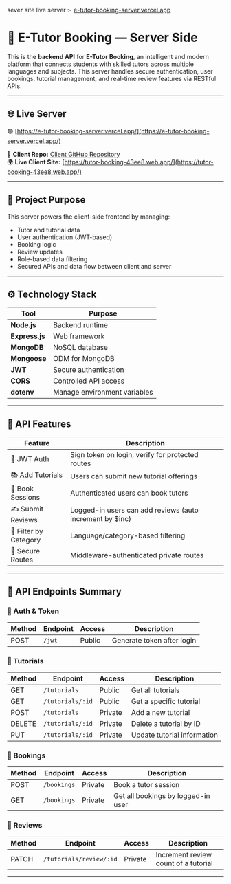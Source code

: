 sever site live server :- [e-tutor-booking-server.vercel.app](https://e-tutor-booking-server.vercel.app/)
# 🔧 E-Tutor Booking — Server Side

This is the **backend API** for **E-Tutor Booking**, an intelligent and modern platform that connects students with skilled tutors across multiple languages and subjects. This server handles secure authentication, user bookings, tutorial management, and real-time review features via RESTful APIs.

---

## 🌐 Live Server

🟢 [https://e-tutor-booking-server.vercel.app/](https://e-tutor-booking-server.vercel.app/)

📎 **Client Repo:** [Client GitHub Repository](https://github.com/Programming-Hero-Web-Course4/b11a11-client-side-rak9b)  
🌍 **Live Client Site:** [https://tutor-booking-43ee8.web.app/](https://tutor-booking-43ee8.web.app/)

---

## 📌 Project Purpose

This server powers the client-side frontend by managing:

- Tutor and tutorial data
- User authentication (JWT-based)
- Booking logic
- Review updates
- Role-based data filtering
- Secured APIs and data flow between client and server

---

## ⚙️ Technology Stack

| Tool         | Purpose                            |
|--------------|-------------------------------------|
| **Node.js**  | Backend runtime                     |
| **Express.js** | Web framework                      |
| **MongoDB**  | NoSQL database                      |
| **Mongoose** | ODM for MongoDB                     |
| **JWT**      | Secure authentication               |
| **CORS**     | Controlled API access               |
| **dotenv**   | Manage environment variables        |

---

## 🔑 API Features

| Feature             | Description                                                   |
|---------------------|---------------------------------------------------------------|
| 🔐 JWT Auth         | Sign token on login, verify for protected routes               |
| 📚 Add Tutorials    | Users can submit new tutorial offerings                        |
| 📖 Book Sessions    | Authenticated users can book tutors                            |
| ✍️ Submit Reviews   | Logged-in users can add reviews (auto increment by $inc)       |
| 🔎 Filter by Category | Language/category-based filtering                              |
| 🧾 Secure Routes     | Middleware-authenticated private routes                        |

---

## 📁 API Endpoints Summary

### 📌 Auth & Token

| Method | Endpoint     | Access   | Description                        |
|--------|--------------|----------|------------------------------------|
| POST   | `/jwt`       | Public   | Generate token after login         |

### 📌 Tutorials

| Method | Endpoint           | Access   | Description                         |
|--------|--------------------|----------|-------------------------------------|
| GET    | `/tutorials`       | Public   | Get all tutorials                   |
| GET    | `/tutorials/:id`   | Public   | Get a specific tutorial             |
| POST   | `/tutorials`       | Private  | Add a new tutorial                  |
| DELETE | `/tutorials/:id`   | Private  | Delete a tutorial by ID             |
| PUT    | `/tutorials/:id`   | Private  | Update tutorial information         |

### 📌 Bookings

| Method | Endpoint    | Access   | Description                           |
|--------|-------------|----------|---------------------------------------|
| POST   | `/bookings` | Private  | Book a tutor session                  |
| GET    | `/bookings` | Private  | Get all bookings by logged-in user    |

### 📌 Reviews

| Method | Endpoint                   | Access   | Description                           |
|--------|----------------------------|----------|---------------------------------------|
| PATCH  | `/tutorials/review/:id`    | Private  | Increment review count of a tutorial  |

---



